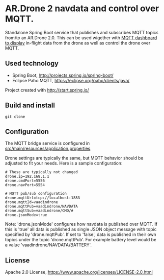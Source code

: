 # AR.Drone 2 navdata and control over MQTT.

Standalone Spring Boot service that publishes and subscribes MQTT topics from/to an AR.Drone 2.0.
This can be used wigether with [MQTT dashboard to display](https://github.com/samie/mqtt-dashboard) in-flight data from the drone as well as 
control the drone over MQTT.

## Used technology

* Spring Boot, http://projects.spring.io/spring-boot/  
* Eclipse Paho MQTT, https://eclipse.org/paho/clients/java/

Project created with http://start.spring.io/

## Build and install

    git clone

## Configuration

The MQTT bridge service is configured in [src/main/resources/application.properties](src/main/resources/application.properties)

Drone settings are typically the same, but MQTT behavior should be adjusted to fit your needs.
Here is a sample configuration:

    # These are typically not changed
    drone.ip=192.168.1.1
    drone.cmdPort=5556
    drone.navPort=5554
    
    # MQTT pub/sub configuration
    drone.mqttUrl=tcp://localhost:1883
    drone.mqttId=vaadindrone
    drone.mqttPub=vaadindrone/NAVDATA
    drone.mqttSub=vaadindrone/CMD/#
    drone.jsonMode=true

Note: 'drone.jsonMode' configures how navdata is published over MQTT. If this is 'true' all data is published 
as single JSON object message with topic specified by 'drone.mqttPub'. If set to 'false', data is published in their own 
topics under the topic 'drone.mqttPub'. For example battery level would be a value  'vaadindrone/NAVDATA/BATTERY'.
  
## License

Apache 2.0 License, https://www.apache.org/licenses/LICENSE-2.0.html

